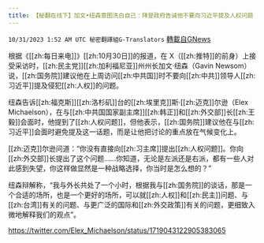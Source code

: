 ```yaml
---
title: 【秘翻在线下】加文•纽森意图洗白自己：拜登政府告诫他不要向习近平提及人权问题
---
```

`10/31/2023 1:52 AM UTC 秘密翻譯組G-Translators` [轉載自GNews](https://gnews.org/articles/1901525)

根据《[[zh:每日来电]]》[[zh:10月30日]]的报道，在 X（[[zh:推特]]的前身）上接受采访时，[[zh:民主党]][[zh:加利福尼亚]]州州长加文·纽森（Gavin Newsom）说，[[zh:国务院]]建议他在上周访问[[zh:中共国]]时不要向[[zh:中共]]领导人[[zh:习近平]]提及侵犯[[zh:人权]]的问题。

纽森告诉[[zh:福克斯]][[zh:洛杉矶]]台的[[zh:埃里克]]斯·[[zh:迈克]]尔逊（Elex Michaelson），在与[[zh:中共国国家副主席]][[zh:韩正]]和[[zh:外交部]]长[[zh:王毅]]会面时，他提到了[[zh:人权问题]]，但他表示，[[zh:国务院]]建议他在与[[zh:习近平]]会面时避免提及这一话题，而是让他把讨论的重点放在气候变化上。

[[zh:迈克]]尔逊问道：“你没有直接向[[zh:习主席]]提出[[zh:人权问题]]。你向[[zh:外交部]]长提出了这个问题......你知道，无论是左派还是右派，都有一些人对此感到失望，你这样做显然是一种战略选择，你当时是怎么想的？”

纽森辩解称，“我与外长共处了一个小时，根据我与[[zh:国务院]]的谈话，那是一个合适的场所，也是一个更好的场所，可以就[[zh:人权]]和[[zh:民主]]问题、与[[zh:台湾]]有关的问题、与更广泛的国际和[[zh:外交政策]]有关的问题，更细致入微地解释我们的观点”。

https://twitter.com/Elex_Michaelson/status/1719043122905383065
